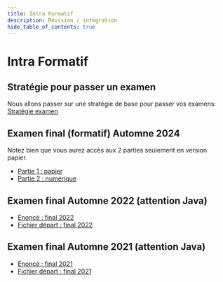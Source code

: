 ```yaml
---
title: Intra Formatif
description: Révision / intégration
hide_table_of_contents: true
---
```


# Intra Formatif

## Stratégie pour passer un examen

Nous allons passer sur une stratégie de base pour passer vos examens: [Stratégie examen](../revision)

## Examen final (formatif) Automne 2024

<Highlight color="tip">Notez bien que vous aurez accès aux 2 parties seulement en version papier.</Highlight>

- [Partie 1 : papier](@site/static/file/formatif2024/A24-final-papier-formatif.html)
- [Partie 2 : numérique](@site/static/file/formatif2024/A24-final-formatif.html)

## Examen final Automne 2022 (attention Java)

- [Énoncé : final 2022](@site/static/file/final2022/A22ExamenFinal.docx)
- [Fichier départ : final 2022](@site/static/file/final2022/FinalTestA2022.zip)

## Examen final Automne 2021 (attention Java)

- [Énoncé : final 2021](@site/static/file/final2021/A21ExamenFinal.docx)
- [Fichier départ : final 2021](@site/static/file/final2021/FinalTests2.zip)
